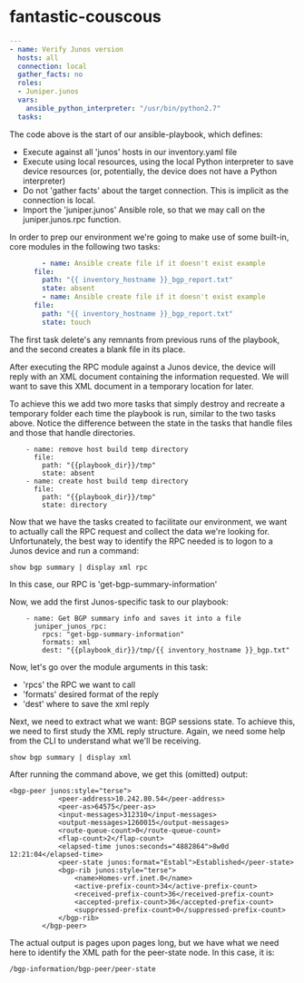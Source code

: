 # fantastic-couscous

```yaml
---
- name: Verify Junos version
  hosts: all
  connection: local
  gather_facts: no
  roles:
  - Juniper.junos
  vars:
    ansible_python_interpreter: "/usr/bin/python2.7"
  tasks:
```

The code above is the start of our ansible-playbook, which defines:

* Execute against all 'junos' hosts in our inventory.yaml file
* Execute using local resources, using the local Python interpreter to save device resources (or, potentially, the device does not have a Python interpreter)
* Do not 'gather facts' about the target connection. This is implicit as the connection is local.
* Import the 'juniper.junos' Ansible role, so that we may call on the juniper.junos.rpc function.

In order to prep our environment we're going to make use of some built-in, core modules in the following two tasks:

```yaml
		- name: Ansible create file if it doesn't exist example
      file:
        path: "{{ inventory_hostname }}_bgp_report.txt"
        state: absent
		- name: Ansible create file if it doesn't exist example
      file:
        path: "{{ inventory_hostname }}_bgp_report.txt"
        state: touch
```

The first task delete's any remnants from previous runs of the playbook, and the second creates a blank file in its place.

After executing the RPC module against a Junos device, the device will reply with an XML document containing the information requested. We will want to save this XML document in a temporary location for later.

To achieve this we add two more tasks that simply destroy and recreate a temporary folder each time the playbook is run, similar to the two tasks above. Notice the difference between the state in the tasks that handle files and those that handle directories.

```
    - name: remove host build temp directory
      file: 
        path: "{{playbook_dir}}/tmp"
        state: absent
    - name: create host build temp directory
      file:
        path: "{{playbook_dir}}/tmp"
        state: directory
```


Now that we have the tasks created to facilitate our environment, we want to actually call the RPC request and collect the data we're looking for. Unfortunately, the best way to identify the RPC needed is to logon to a Junos device and run a command:

` show bgp summary | display xml rpc `

In this case, our RPC is 'get-bgp-summary-information'

Now, we add the first Junos-specific task to our playbook:

``` 
    - name: Get BGP summary info and saves it into a file
      juniper_junos_rpc:
        rpcs: "get-bgp-summary-information"
        formats: xml
        dest: "{{playbook_dir}}/tmp/{{ inventory_hostname }}_bgp.txt"
```

Now, let's go over the module arguments in this task:
* 'rpcs' the RPC we want to call
* 'formats' desired format of the reply
* 'dest' where to save the xml reply

Next, we need to extract what we want: BGP sessions state. To achieve this, we need to first study the XML reply structure. Again, we need some help from the CLI to understand what we'll be receiving.

` show bgp summary | display xml `

After running the command above, we get this (omitted) output:

``` 
<bgp-peer junos:style="terse">
            <peer-address>10.242.80.54</peer-address>
            <peer-as>64575</peer-as>
            <input-messages>312310</input-messages>
            <output-messages>1260015</output-messages>
            <route-queue-count>0</route-queue-count>
            <flap-count>2</flap-count>
            <elapsed-time junos:seconds="4882864">8w0d 12:21:04</elapsed-time>
            <peer-state junos:format="Establ">Established</peer-state>
            <bgp-rib junos:style="terse">
                <name>Homes-vrf.inet.0</name>
                <active-prefix-count>34</active-prefix-count>
                <received-prefix-count>36</received-prefix-count>
                <accepted-prefix-count>36</accepted-prefix-count>
                <suppressed-prefix-count>0</suppressed-prefix-count>
            </bgp-rib>
        </bgp-peer>
```

The actual output is pages upon pages long, but we have what we need here to identify the XML path for the peer-state node. In this case, it is:

` /bgp-information/bgp-peer/peer-state `

